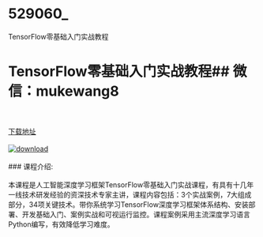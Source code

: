 # 529060_
TensorFlow零基础入门实战教程
# TensorFlow零基础入门实战教程## 微信：mukewang8
<br/></br>[下载地址](http://www.36tz.cn/article/529060 "下载地址")
<br/></br>[![download](http://36tz.cn/muke_img/2019_11_356-89-300x167.jpg "下载地址")](http://www.36tz.cn/article/529060 "下载地址")
<br/></br>### 课程介绍:<br/></br>本课程是人工智能深度学习框架TensorFlow零基础入门实战课程，有具有十几年一线技术研发经验的资深技术专家主讲，课程内容包括：3个实战案例，7大组成部分，34项关键技术。带你系统学习TensorFlow深度学习框架体系结构、安装部署、开发基础入门、案例实战和可视运行监控。课程案例采用主流深度学习语言Python编写，有效降低学习难度。


